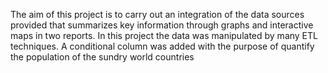 The aim of this project is to carry out an integration of the data sources provided that summarizes key information through graphs and interactive maps in two reports.
In this project the data was manipulated by many ETL
techniques. A conditional column was added with the purpose of quantify the population of the sundry world countries
